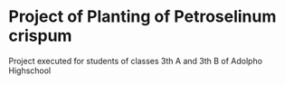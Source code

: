 # Project of Planting of Petroselinum crispum

Project executed for students of classes 3th A and 3th B of Adolpho Highschool
